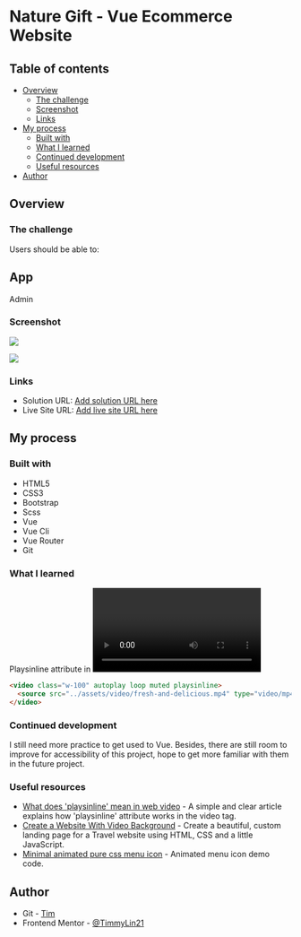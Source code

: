 # Nature Gift - Vue Ecommerce Website



## Table of contents

- [Overview](#overview)
  - [The challenge](#the-challenge)
  - [Screenshot](#screenshot)
  - [Links](#links)
- [My process](#my-process)
  - [Built with](#built-with)
  - [What I learned](#what-i-learned)
  - [Continued development](#continued-development)
  - [Useful resources](#useful-resources)
- [Author](#author)

## Overview

### The challenge

Users should be able to:

App
- 

Admin

### Screenshot

![](./src/assets/Demo-desktop-light.png)

![](./src/assets/Demo-desktop-dark.png)

### Links

- Solution URL: [Add solution URL here](https://your-solution-url.com)
- Live Site URL: [Add live site URL here](https://your-live-site-url.com)

## My process

### Built with

- HTML5 
- CSS3
- Bootstrap
- Scss
- Vue
- Vue Cli
- Vue Router
- Git

### What I learned

Playsinline attribute in <video> tag allows the mobile browser play the video right where it is instead of opening it up with fullscreen. 
```html
<video class="w-100" autoplay loop muted playsinline>
  <source src="../assets/video/fresh-and-delicious.mp4" type="video/mp4">
</video>
```


### Continued development

I still need more practice to get used to Vue. Besides, there are still room to improve for accessibility of this project, hope to get more familiar with them in the future project.

### Useful resources

- [What does 'playsinline' mean in web video](https://css-tricks.com/what-does-playsinline-mean-in-web-video/) - A simple and clear article explains how 'playsinline' attribute works in the video tag.
- [Create a Website With Video Background](https://www.youtube.com/watch?v=8MgpE2DTTKA&ab_channel=TraversyMedia) - Create a beautiful, custom landing page for a Travel website using HTML, CSS and a little JavaScript.
- [Minimal animated pure css menu icon](https://codepen.io/fromwireframes/pen/arMrYp) - Animated menu icon demo code.


## Author

- Git - [Tim](https://github.com/TimmyLin21)
- Frontend Mentor - [@TimmyLin21](https://www.frontendmentor.io/profile/TimmyLin21)

